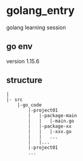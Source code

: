 # golang_entry
golang learning session

## go env

version 1.15.6

## structure
```
|
|- src
    |-go_code
        |-project01
        |   |-package-main
        |   |   |-main.go
        |   |-package-xx
        |   |   |-xxx.go
        |   |   ...
        |   |...
        |-project01
        ...
```